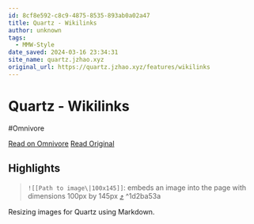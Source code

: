 ```yaml
---
id: 8cf8e592-c8c9-4875-8535-893ab0a02a47
title: Quartz - Wikilinks
author: unknown
tags:
  - MMW-Style
date_saved: 2024-03-16 23:34:31
site_name: quartz.jzhao.xyz
original_url: https://quartz.jzhao.xyz/features/wikilinks
---
```


# Quartz - Wikilinks
#Omnivore

[Read on Omnivore](https://omnivore.app/me/https-quartz-jzhao-xyz-features-wikilinks-18e46d3cf66)
[Read Original](https://quartz.jzhao.xyz/features/wikilinks)

## Highlights

> `![[Path to image\|100x145]]`: embeds an image into the page with dimensions 100px by 145px [⤴️](https://omnivore.app/me/https-quartz-jzhao-xyz-features-wikilinks-18e46d3cf66#1d2ba53a-a626-4f6c-a958-d9ad3e215687)  ^1d2ba53a

Resizing images for Quartz using Markdown.

